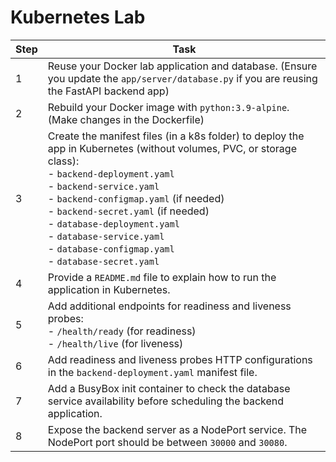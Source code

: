 # Kubernetes Lab

| **Step** | **Task** |
|----------|----------|
| 1        | Reuse your Docker lab application and database. (Ensure you update the `app/server/database.py` if you are reusing the FastAPI backend app) |
| 2        | Rebuild your Docker image with `python:3.9-alpine`. (Make changes in the Dockerfile) |
| 3        | Create the manifest files (in a k8s folder) to deploy the app in Kubernetes (without volumes, PVC, or storage class): <br> - `backend-deployment.yaml` <br> - `backend-service.yaml` <br> - `backend-configmap.yaml` (if needed) <br> - `backend-secret.yaml` (if needed) <br> - `database-deployment.yaml` <br> - `database-service.yaml` <br> - `database-configmap.yaml` <br> - `database-secret.yaml` |
| 4        | Provide a `README.md` file to explain how to run the application in Kubernetes. |
| 5        | Add additional endpoints for readiness and liveness probes: <br> - `/health/ready` (for readiness) <br> - `/health/live` (for liveness) |
| 6        | Add readiness and liveness probes HTTP configurations in the `backend-deployment.yaml` manifest file. |
| 7        | Add a BusyBox init container to check the database service availability before scheduling the backend application. |
| 8        | Expose the backend server as a NodePort service. The NodePort port should be between `30000` and `30080`. |
